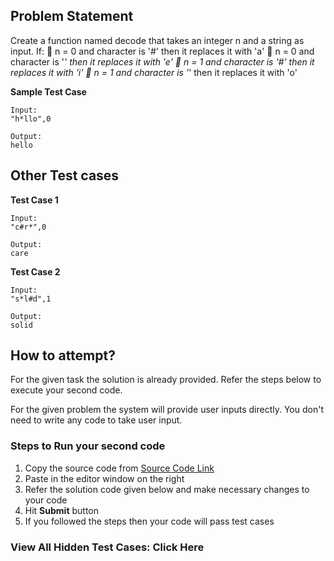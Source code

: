 ## Problem Statement
Create a function named decode that takes an integer n and a string as input. If:
 n = 0 and character is '#' then it replaces it with 'a'
 n = 0 and character is '*' then it replaces it with 'e'
 n = 1 and character is '#' then it replaces it with 'i'
 n = 1 and character is '*' then it replaces it with 'o'


**Sample Test Case**
```
Input:
"h*llo",0

Output:
hello
```
## Other Test cases
**Test Case 1**
```
Input:
"c#r*",0

Output:
care
```
**Test Case 2**
```
Input:
"s*l#d",1

Output:
solid
```



## How to attempt?
For the given task the solution is already provided. Refer the steps below to execute your second code.

For the given problem the system will provide user inputs directly. You don't need to write any code to take user input.

### Steps to Run your second code
1. Copy the source code from [Source Code Link](https://raw.githubusercontent.com/Aartiarora22/Lab_assignments/main/P1/T3/Main.java)
2. Paste in the editor window on the right
3. Refer the solution code given below and make necessary changes to your code
4. Hit **Submit** button
5. If you followed the steps then your code will pass test cases

### View All Hidden Test Cases: Click Here

